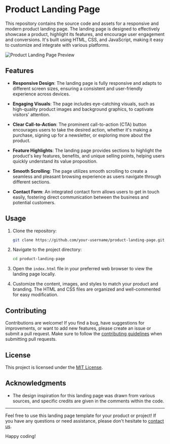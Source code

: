 # Product Landing Page

This repository contains the source code and assets for a responsive and modern product landing page. The landing page is designed to effectively showcase a product, highlight its features, and encourage user engagement and conversions. It's built using HTML, CSS, and JavaScript, making it easy to customize and integrate with various platforms.

![Product Landing Page Preview](screenshot.png)

## Features

- **Responsive Design**: The landing page is fully responsive and adapts to different screen sizes, ensuring a consistent and user-friendly experience across devices.

- **Engaging Visuals**: The page includes eye-catching visuals, such as high-quality product images and background graphics, to captivate visitors' attention.

- **Clear Call-to-Action**: The prominent call-to-action (CTA) button encourages users to take the desired action, whether it's making a purchase, signing up for a newsletter, or exploring more about the product.

- **Feature Highlights**: The landing page provides sections to highlight the product's key features, benefits, and unique selling points, helping users quickly understand its value proposition.

- **Smooth Scrolling**: The page utilizes smooth scrolling to create a seamless and pleasant browsing experience as users navigate through different sections.

- **Contact Form**: An integrated contact form allows users to get in touch easily, fostering direct communication between the business and potential customers.

## Usage

1. Clone the repository:

   ```bash
   git clone https://github.com/your-username/product-landing-page.git
   ```

2. Navigate to the project directory:

   ```bash
   cd product-landing-page
   ```

3. Open the `index.html` file in your preferred web browser to view the landing page locally.

4. Customize the content, images, and styles to match your product and branding. The HTML and CSS files are organized and well-commented for easy modification.

## Contributing

Contributions are welcome! If you find a bug, have suggestions for improvements, or want to add new features, please create an issue or submit a pull request. Make sure to follow the [contributing guidelines](CONTRIBUTING.md) when submitting pull requests.

## License

This project is licensed under the [MIT License](LICENSE).

## Acknowledgments

- The design inspiration for this landing page was drawn from various sources, and specific credits are given in the comments within the code.

---

Feel free to use this landing page template for your product or project! If you have any questions or need assistance, please don't hesitate to [contact us](mailto:contact@example.com).

Happy coding!
